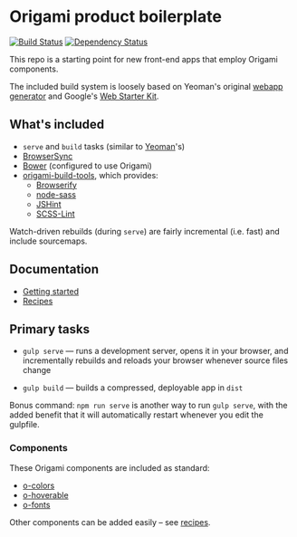 # Origami product boilerplate

[![Build Status][travis-image]][travis-url] [![Dependency Status][devdeps-image]][devdeps-url]

This repo is a starting point for new front-end apps that employ Origami components.

The included build system is loosely based on Yeoman's original [webapp generator](https://github.com/yeoman/generator-webapp) and Google's [Web Starter Kit](https://github.com/google/web-starter-kit).


## What's included

- `serve` and `build` tasks (similar to [Yeoman](http://yeoman.io/learning/index.html)'s)
- [BrowserSync](http://www.browsersync.io/)
- [Bower](http://bower.io/) (configured to use Origami)
- [origami-build-tools](https://github.com/Financial-Times/origami-build-tools), which provides:
    - [Browserify](http://browserify.org/)
    - [node-sass](https://github.com/sass/node-sass)
    - [JSHint](http://jshint.com/)
    - [SCSS-Lint](https://github.com/causes/scss-lint)

Watch-driven rebuilds (during `serve`) are fairly incremental (i.e. fast) and include sourcemaps.


## Documentation

- [Getting started](docs/README.md)
- [Recipes](docs/recipes/README.md)


## Primary tasks

- `gulp serve` — runs a development server, opens it in your browser, and incrementally rebuilds and reloads your browser whenever source files change

- `gulp build` — builds a compressed, deployable app in `dist`

Bonus command: `npm run serve` is another way to run `gulp serve`, with the added benefit that it will automatically restart whenever you edit the gulpfile.


### Components

These Origami components are included as standard:

- [o-colors](http://registry.origami.ft.com/components/o-colors)
- [o-hoverable](http://registry.origami.ft.com/components/o-hoverable)
- [o-fonts](http://registry.origami.ft.com/components/o-fonts)

Other components can be added easily – see [recipes](docs/recipes/README.md).


<!-- badge URLs -->
[travis-url]: http://travis-ci.org/callumlocke/origami-product-boilerplate
[travis-image]: https://img.shields.io/travis/callumlocke/origami-product-boilerplate.svg?style=flat-square

[devdeps-url]: https://david-dm.org/callumlocke/origami-product-boilerplate#info=devDependencies
[devdeps-image]: https://img.shields.io/david/dev/callumlocke/origami-product-boilerplate.svg?style=flat-square
